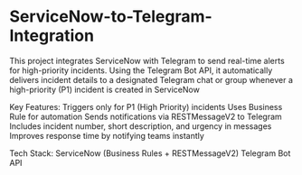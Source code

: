# ServiceNow-to-Telegram-Integration


This project integrates ServiceNow with Telegram to send real-time alerts for high-priority incidents. Using the Telegram Bot API, it automatically delivers incident details to a designated Telegram chat or group whenever a high-priority (P1) incident is created in ServiceNow

Key Features: Triggers only for P1 (High Priority) incidents Uses Business Rule for automation Sends notifications via RESTMessageV2 to Telegram Includes incident number, short description, and urgency in messages Improves response time by notifying teams instantly

Tech Stack: ServiceNow (Business Rules + RESTMessageV2) Telegram Bot API
